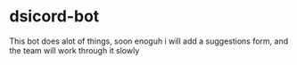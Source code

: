 # dsicord-bot
This bot does alot of things, soon enoguh i will add a suggestions form, and the team will work through it slowly
